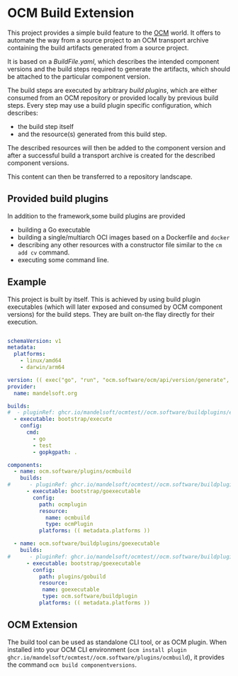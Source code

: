 # OCM Build Extension

This project provides a simple build feature to the [OCM](https://ocm.software) world. It offers to automate the way from a source project to an OCM transport archive containing the build artifacts generated from a source project. 

It is based on a *BuildFile.yaml*, which describes the intended component versions and the build steps required to generate the artifacts, which should be attached to the particular component version.

The build steps are executed by arbitrary *build plugins*, which are either consumed from an OCM repository or provided locally by previous build steps.
Every step may use a build plugin specific configuration, which describes:
- the build step itself
- and the resource(s) generated from this build step.

The described resources will then be added to the component version and after a successful build a transport archive is created for the described
component versions.

This content can then be transferred to a repository landscape.

## Provided build plugins

In addition to the framework,some build plugins are provided
- building a Go executable 
- building a single/multiarch OCI images based on a Dockerfile and `docker`
- describing any other resources with a constructor file similar to the `cm add cv` command.
- executing some command line.

## Example

This project is built by itself. This is achieved by using build plugin executables (which will later exposed and consumed by OCM component versions)
for the build steps. They are built on-the flay directly for their execution.

```yaml

schemaVersion: v1
metadata:
  platforms:
    - linux/amd64
    - darwin/arm64

version: (( exec("go", "run", "ocm.software/ocm/api/version/generate", "print-rc-version") ))
provider:
  name: mandelsoft.org

builds:
#  - pluginRef: ghcr.io/mandelsoft/ocmtest//ocm.software/buildplugins/execute
  - executable: bootstrap/execute
    config:
      cmd:
        - go
        - test
        - gopkgpath: .

components:
  - name: ocm.software/plugins/ocmbuild
    builds:
#      - pluginRef: ghcr.io/mandelsoft/ocmtest//ocm.software/buildplugins/goexecutable
      - executable: bootstrap/goexecutable
        config:
          path: ocmplugin
          resource:
            name: ocmbuild
            type: ocmPlugin
          platforms: (( metadata.platforms ))

  - name: ocm.software/buildplugins/goexecutable
    builds:
#      - pluginRef: ghcr.io/mandelsoft/ocmtest//ocm.software/buildplugins/goexecutable
      - executable: bootstrap/goexecutable
        config:
          path: plugins/gobuild
          resource:
           name: goexecutable
           type: ocm.software/buildplugin
          platforms: (( metadata.platforms ))
```

## OCM Extension

The build tool can be used as standalone CLI tool, or as OCM plugin.
When installed into your OCM CLI environment
(`ocm install plugin ghcr.io/mandelsoft/ocmtest//ocm.software/plugins/ocmbuild`), it provides the command `ocm build componentversions`.